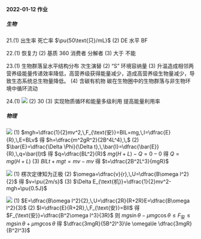 #### 2022-01-12 作业

##### 生物

21.(1) 出生率   死亡率   $\pu{50\text{只}/mL}$ 
(2) DE   水平   BF

22.(1) 恢复力
(2) 基质   $360$   消费者   分解者
(3) 大于   不能

23.(1) 生物群落呈水平结构分布   次生演替
(2) “$\mathrm{S}$”  环境容纳量
(3) 升温造成相邻两营养级能量传递效率降低，高营养级获得能量减少，造成高营养级生物量减少，导致生态系统总生物量降低。
(4) 含碳有机物   碳在生物圈中的生物群落与非生物环境中循环流动

24.(1) ![](images/2022-01-12-10-58-54.png)
(2) $30$ 
(3) 实现物质循环和能量多级利用   提高能量利用率

##### 物理

![](images/2022-01-12-11-58-22.png)
(1)
$mgh=\dfrac{1}{2}mv^2,\,F_{\text{安}}=BIL=mg,\,I=\dfrac{E}{R},\,E=BLv$ 得 $h=\dfrac{m^2gR^2}{2B^4L^4},\,$ 
(2)
$\bar{E}=\dfrac{\Delta \Phi}{\Delta t},\,\bar{I}=\dfrac{\bar{E}}{R},\,q=\bar{I}t$ 得 $q=\dfrac{BL^2}{R}$ 
$mg\left(H+L\right)-Q=0-0$ 得 $Q=mg\left(H+L\right)$ 
(3)
$BILt+mgt=mv-mv$ 得 $t=\dfrac{2B^2L^3}{mgR}$ 

![](images/2022-01-12-11-58-11.png)
(1)
楞次定律知为正极
(2)
$\omega=\dfrac{v}{r},\,U=\dfrac{B\omega l^2}{2}$ 得 $v=\pu{2m/s}$ 
(3)
$\Delta E_{\text{机}}=\dfrac{1}{2}mv^2-mgh=\pu{0.5J}$ 

![](images/2022-01-12-12-04-10.png)
(1)
$E=\dfrac{B\omega l^2}{2},\,U=\dfrac{2R}{R+2R}E=\dfrac{B\omega l^2}{3}$ 
(2)
$I=\dfrac{E}{R+2R},\,F_{\text{安}}=BIl$ 得 $F_{\text{安}}=\dfrac{B^2\omega l^3}{3R}$ 
则 $mg\sin \theta-\mu mg\cos \theta\le F_{\text{安}}\le mg\sin \theta+\mu mg\cos \theta$ 得 $\dfrac{3mgR}{5B^2l^3}\le \omega\le \dfrac{3mgR}{B^2l^3}$ 